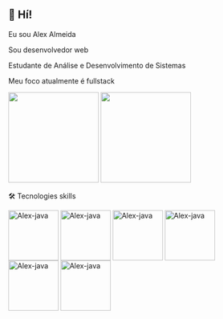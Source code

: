 ## 🖖 Hí!
Eu sou Alex Almeida

Sou desenvolvedor web

Estudante de Análise e Desenvolvimento de Sistemas

Meu foco atualmente é fullstack

<div>
    <img height="180em" src="https://github-readme-stats.vercel.app/api?username=Alexdevsoft&show_icons=true&theme=tokyonight"/>
    <img height="180em" src="https://github-readme-stats.vercel.app/api/top-langs/?username=Alexdevsoft&layout=compact&theme=tokyonight"/>
</div>

🛠️ Tecnologies skills

<div>
    <img align="center" alt="Alex-java" height="100" widht="100" src="https://i.postimg.cc/brDTyNPb/java.png"/>
    <img align="center" alt="Alex-java" height="100" widht="100" src="https://i.postimg.cc/zBJCGyVb/react.png"/>
    <img align="center" alt="Alex-java" height="100" widht="100" src="https://i.postimg.cc/0QbpwL0P/postgresql-logo.png"/>
    <img align="center" alt="Alex-java" height="100" widht="100" src="https://i.postimg.cc/dVtzFrXT/html.png"/>
    <img align="center" alt="Alex-java" height="100" widht="100" src="https://i.postimg.cc/PJjMZS3x/css.png"/>
    <img align="center" alt="Alex-java" height="100" widht="100" src="https://i.postimg.cc/25WcZLk0/Java-Script.png"/>
</div>

